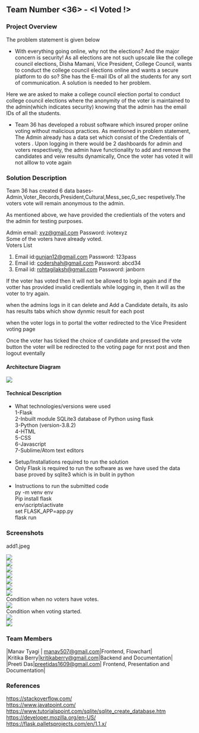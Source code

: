 
## Team Number \<36> - \<I Voted !>

### Project Overview

The problem statement is given below <br/>

* With everything going online, why not the elections? And the major concern is security! As all elections are not such upscale like the college council elections, Disha Mamani, Vice President, College Council, wants to conduct the college council elections online and wants a secure platform to do so? She has the E-mail IDs of all the students  for any sort of communication. A solution is needed to her problem.

Here we are asked to make a college council election portal to conduct college council elections where the anonymity of the voter is maintained to the admin(which indicates security) knowing that the admin has the email IDs of all the students.

* Team 36 has developed a robust software which insured proper online voting without malicious practices. As mentioned in problem statement, The Admin already has a data set which consist of the Credentials of voters . Upon logging in there would be 2 dashboards for admin and voters respectively, the admin have functionality to add and remove the candidates and veiw results dynamically, Once the voter has voted it will not alllow to vote again


### Solution Description
Team 36 has created 6 data bases- Admin,Voter_Records,President,Cultural,Mess_sec,G_sec respetively.The voters vote will remain anonymous to the admin. <br/>

As mentioned above, we have provided the credientials of the voters and the admin for testing purposes. <br/>

Admin email: xyz@gmail.com Password: ivotexyz  <br/>
Some of the voters have already voted. <br/>
Voters List 
1) Email id:gunjan12@gmail.com Password: 123pass <br/>
2) Email id: codershah@gmail.com Password: abcd34  <br/>
3) Email id: rohtagilaksh@gmail.com Password: janborn <br/>

If the voter has voted then it will not be allowed to login again and if the votter has provided invalid credientials while logging in, then it will as the voter to try again.  <br/>

when the admins logs in it can delete and Add a Candidate details, its aslo has results tabs which show dynmic result for each post <br/>

when the voter logs in to portal the votter redirected to the Vice President voting page <br/>

Once the voter has ticked the choice of candidate and pressed the vote button the voter will be redirected to the voting page for nrxt post and then logout eventally <br/>






#### Architecture Diagram

 
![](images/flowchart1.jpeg)
 
 
 
 
 
 
 

#### Technical Description
* What technologies/versions were used <br/>
1-Flask <br/>
2-Inbuilt module SQLite3 database of Python using flask <br/>
3-Python (version-3.8.2) <br/>
4-HTML <br/>
5-CSS <br/>
6-Javascript <br/>
7-Sublime/Atom text editors <br/>

* Setup/Installations required to run the solution <br/>
 Only Flask is required to run the software as we have used the data base proved by sqlite3 which is in bulit in python <br/>
* Instructions to run the submitted code <br/>
py -m venv env <br/>
Pip install flask  <br/>
env\scripts\activate <br/>
set FLASK_APP=app.py <br/>
flask run <br/>

### Screenshots

add1.jpeg


![](images/adminlogin.png) <br/>
![](images/homeadmin.jpeg) <br/>
![](images/delete1.jpeg) <br/>
![](images/delete2.jpeg) <br/>
![](images/add1.jpeg) <br/>
![](images/add2.jpeg) <br/>
![](images/noresults.jpeg) <br/>
Condition when no voters have votes. <br/>
![](images/results1.jpeg) <br/>
Condition when voting started. <br/>
![](images/voterlogin.jpeg) <br/>
![](images/voterinside.jpeg) <br/>







### Team Members
|Manav Tyagi | manav507@gmail.com|Frontend, Flowchart|  <br/>
|Kritika Berry|kritikaberry@gmail.com|Backend and Documentation| <br/>
|Preeti Das|preetidas1609@gmail.com| Frontend, Presentation and Documentation| <br/>

### References
https://stackoverflow.com/ <br/>
https://www.javatpoint.com/ <br/>
https://www.tutorialspoint.com/sqlite/sqlite_create_database.htm <br/>
https://developer.mozilla.org/en-US/ <br/>
https://flask.palletsprojects.com/en/1.1.x/

